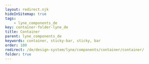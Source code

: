 ```yaml
---
layout: redirect.njk
hideInSitemap: true
tags: 
    - lyne_components_de
key: container-folder-lyne_de
title: Container
parent: lyne_components_de
keywords: container, sticky-bar, sticky, bar
order: 100
redirect: /de/design-system/lyne/components/container/container/
folder: true
---
```

